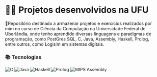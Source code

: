# 👨‍🎓 Projetos desenvolvidos na UFU

👾Repositório destinado a armazenar projetos e exercícios realizados por mim no curso de Ciência da Computação na Universidade Federal de Uberlândia, onde tenho aprendido diversas linguagens e paradigmas de programação, como PostGres SQL, C, Java, Assembly, Haskell, Prolog, entre outros, como Logisim em sistemas digitais.


### 📚 Tecnologias

![C](https://img.shields.io/badge/C-845EC2?style=for-the-badge&logo=c) ![Java](https://img.shields.io/badge/Java-D65DB1?style=for-the-badge&logo=openjdk&logoColor=white) ![Haskell](https://img.shields.io/badge/Haskell-FF6F91?style=for-the-badge&logo=haskell) ![Prolog](https://img.shields.io/badge/Prolog-FF9671?style=for-the-badge) ![MIPS Assembly](https://img.shields.io/badge/MIPS_Assembly-008F7A?style=for-the-badge)


